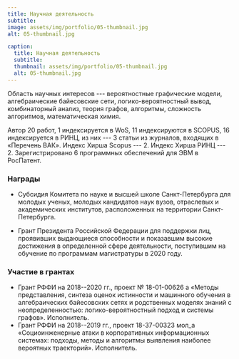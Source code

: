 ```yaml
---
title: Научная деятельность
subtitle: 
image: assets/img/portfolio/05-thumbnail.jpg
alt: 05-thumbnail.jpg

caption:
  title: Научная деятельность
  subtitle: 
  thumbnail: assets/img/portfolio/05-thumbnail.jpg
  alt: 05-thumbnail.jpg
---
```


Область научных интересов --- вероятностные графические модели, алгебраические байесовские сети, логико-вероятностный вывод, комбинаторный анализ, теория графов, алгоритмы, сложность алгоритмов, математическая химия.

Автор 20 работ, 1 индексируется в WoS, 11 индексируются в SCOPUS, 16 индексируется в РИНЦ, из них --- 3 статьи из журналов, входящих в «Перечень ВАК». Индекс Хирша Scopus --- 2. Индекс Хирша РИНЦ --- 2.
Зарегистрировано 6 программных обеспечений для ЭВМ в РосПатент.

### Награды
* Субсидия Комитета по науке и высшей школе Санкт-Петербурга для молодых ученых, молодых кандидатов наук вузов, отраслевых и академических институтов, расположенных на территории Санкт-Петербурга. 
<!-- * Тема НИР -- "Построение и анализ алгоритмов логико-вероятностного вывода в алгебраических байесовских сетях как моделях для работы с неполной информацией". -->
* Грант Президента Российской Федерации для поддержки лиц, проявивших выдающиеся способности и показавшим высокие достижения в определенной сфере деятельности, поступившим на обучение по программам магистратуры в 2020 году.

### Участие в грантах
* Грант РФФИ на 2018--2020 гг., проект № 18-01-00626 а «Методы представления, синтеза оценок истинности и машинного обучения в алгебраических байесовских сетях и родственных моделях знаний с неопределенностью: логико-вероятностный подход и системы графов». Исполнитель. 
* Грант РФФИ на 2018--2019 гг., проект 18-37-00323 мол_а «Социоинженерные атаки в корпоративных информационных системах: подходы, методы и алгоритмы выявления наиболее вероятных траекторий». Исполнитель.